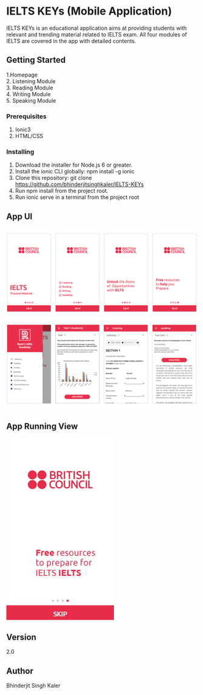 # IELTS KEYs (Mobile Application)

IELTS KEYs is an educational application aims at providing students with relevant and trending material related to IELTS exam. All four modules of IELTS are covered in the app with detailed contents.

## Getting Started

1.Homepage<br>
2. Listening Module <br>
3. Reading Module <br>
4. Writing Module<br> 
5. Speaking Module<br> 

### Prerequisites

1. Ionic3
2. HTML/CSS

### Installing

1. Download the installer for Node.js 6 or greater.
2. Install the ionic CLI globally: npm install -g ionic
3. Clone this repository: git clone https://github.com/bhinderjitsinghkaler/IELTS-KEYs
4. Run npm install from the project root.
5. Run ionic serve in a terminal from the project root


## App UI

<img src="ss1.png">
<img src="ss2.png">

## App Running View

<img src="ieltskeys.gif">


## Version

2.0

## Author

Bhinderjit Singh Kaler
